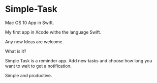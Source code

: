 Simple-Task
===========

Mac OS 10 App in Swift.

My first app in Xcode withe the language Swift. 

Any new Ideas are welcome.


What is it?

Simple Task is a reminder app. Add new tasks and choose how long you want to wait to get a notification.

Simple and productive.
